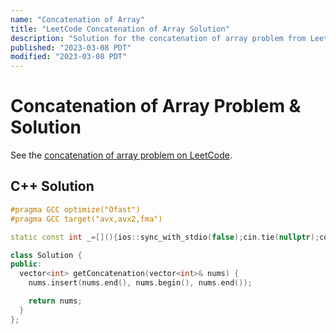 ```yaml
---
name: "Concatenation of Array"
title: "LeetCode Concatenation of Array Solution"
description: "Solution for the concatenation of array problem from LeetCode."
published: "2023-03-08 PDT"
modified: "2023-03-08 PDT"
---
```


# Concatenation of Array Problem & Solution

See the [concatenation of array problem on LeetCode](https://leetcode.com/problems/concatenation-of-array).

## C++ Solution

```cpp
#pragma GCC optimize("Ofast")
#pragma GCC target("avx,avx2,fma")

static const int _=[](){ios::sync_with_stdio(false);cin.tie(nullptr);cout.tie(nullptr);return 0;}();

class Solution {
public:
  vector<int> getConcatenation(vector<int>& nums) {
    nums.insert(nums.end(), nums.begin(), nums.end());

    return nums;
  }
};
```
